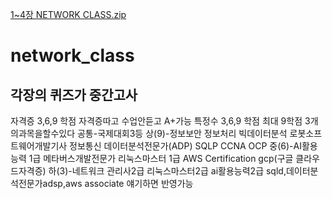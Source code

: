 
[1~4장 NETWORK CLASS.zip](https://github.com/user-attachments/files/19458952/1.4.NETWORK.CLASS.zip)
# network_class

## 각장의 퀴즈가 중간고사
자격증 3,6,9 학점
자격증따고 수업안듣고 A+가능 특정수 3,6,9 학점 최대 9학점 3개의과목을할수있다
공통-국제대회3등
상(9)-정보보안 정보처리 빅데이터분석 로봇소프트웨어개발기사 정보통신 데이터분석전문가(ADP) SQLP CCNA OCP
중(6)-AI활용능력 1급 메타버스개발전문가 리눅스마스터 1급 AWS Certification gcp(구글 클라우드자격증)
하(3)-네트워크 관리사2급 리눅스마스터2급 ai활용능력2급 sqld,데이터분석전문가adsp,aws associate
얘기하면 반영가능
